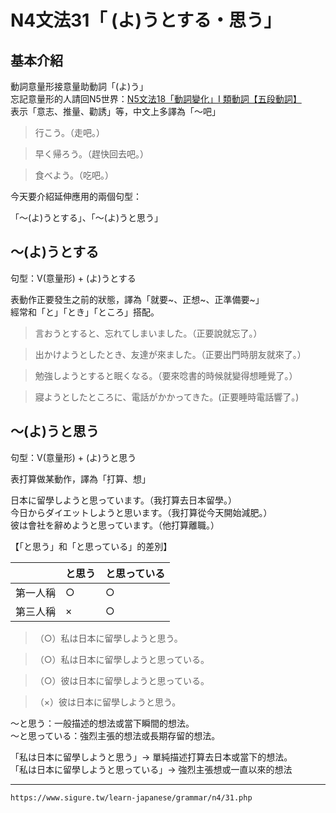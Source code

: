 # N4文法31「 (よ)うとする・思う」

## 基本介紹

動詞意量形接意量助動詞「(よ)う」  
忘記意量形的人請回N5世界：[N5文法18「動詞變化」I 類動詞【五段動詞】](https://www.sigure.tw/learn-japanese/grammar/n5/18.php "N5文法18「動詞變化」I 類動詞【五段動詞】")  
表示「意志、推量、勸誘」等，中文上多譯為「～吧」

>行こう。（走吧。）  

>早く帰ろう。（趕快回去吧。）  

>食べよう。（吃吧。）

今天要介紹延伸應用的兩個句型：

「～(よ)うとする」、「～(よ)うと思う」

## ～(よ)うとする

句型：V(意量形) + (よ)うとする

表動作正要發生之前的狀態，譯為「就要~、正想~、正準備要~」  
經常和「と」「とき」「ところ」搭配。

>言おうとすると、忘れてしまいました。（正要說就忘了。）  

>出かけようとしたとき、友達が來ました。（正要出門時朋友就來了。）  

>勉強しようとすると眠くなる。（要來唸書的時候就變得想睡覺了。）  

>寢ようとしたところに、電話がかかってきた。(正要睡時電話響了。)

## ～(よ)うと思う

句型：V(意量形) + (よ)うと思う

表打算做某動作，譯為「打算、想」

日本に留學しようと思っています。（我打算去日本留學。）  
今日からダイエットしようと思います。（我打算從今天開始減肥。）  
彼は會社を辭めようと思っています。（他打算離職。）

【「と思う」和「と思っている」的差別】

 |              |と思う| と思っている |
 | ------------ | -------- | --- |
 | 第一人稱       |○|○|
 | 第三人稱 |×|○|

>（○）私は日本に留學しようと思う。  

>（○）私は日本に留學しようと思っている。  

>（○）彼は日本に留學しようと思っている。  

>（×）彼は日本に留學しようと思う。

～と思う：一般描述的想法或當下瞬間的想法。  
～と思っている：強烈主張的想法或長期存留的想法。

「私は日本に留學しようと思う」→ 單純描述打算去日本或當下的想法。  
「私は日本に留學しようと思っている」→ 強烈主張想或一直以來的想法

---
`https://www.sigure.tw/learn-japanese/grammar/n4/31.php`